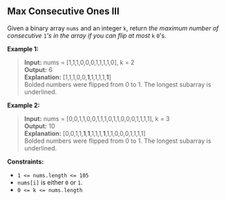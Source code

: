 ## Max Consecutive Ones III

Given a binary array  `nums`  and an integer  `k`, return  _the maximum number of consecutive_ `1`_'s in the array if you can flip at most_  `k`  `0`'s.

**Example 1:**

> **Input:** nums = [1,1,1,0,0,0,1,1,1,1,0], k = 2<br>
**Output:** 6<br>
**Explanation:** [1,1,1,0,0,**1**,1,1,1,1,**1**]<br>
Bolded numbers were flipped from 0 to 1. The longest subarray is underlined.<br>

**Example 2:**

> **Input:** nums = [0,0,1,1,0,0,1,1,1,0,1,1,0,0,0,1,1,1,1], k = 3<br>
**Output:** 10<br>
**Explanation:** [0,0,1,1,**1**,**1**,1,1,1,**1**,1,1,0,0,0,1,1,1,1]<br>
Bolded numbers were flipped from 0 to 1. The longest subarray is underlined.<br>

**Constraints:**

-   `1 <= nums.length <= 105`
-   `nums[i]`  is either  `0`  or  `1`.
-   `0 <= k <= nums.length`